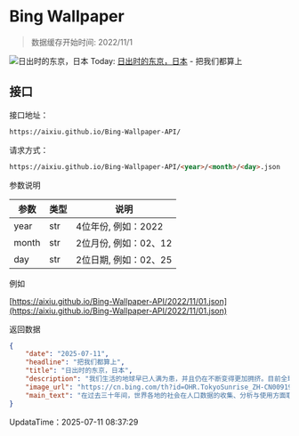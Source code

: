 # Bing Wallpaper

> 数据缓存开始时间: 2022/11/1

![日出时的东京，日本](https://cn.bing.com/th?id=OHR.TokyoSunrise_ZH-CN0091906710_1920x1080.webp)
Today: [日出时的东京，日本](https://cn.bing.com/th?id=OHR.TokyoSunrise_ZH-CN0091906710_1920x1080.webp) - 把我们都算上

## 接口

接口地址：

```html
https://aixiu.github.io/Bing-Wallpaper-API/
```

请求方式：

```html
https://aixiu.github.io/Bing-Wallpaper-API/<year>/<month>/<day>.json
```

参数说明

| 参数 | 类型 | 说明 |
| - | - | - |
| year | str | 4位年份, 例如：2022 |
| month | str | 2位月份, 例如：02、12 |
| day | str | 2位日期, 例如：02、25 |

例如

[https://aixiu.github.io/Bing-Wallpaper-API/2022/11/01.json](https://aixiu.github.io/Bing-Wallpaper-API/2022/11/01.json)

返回数据

```json
{
    "date": "2025-07-11",
    "headline": "把我们都算上",
    "title": "日出时的东京，日本",
    "description": "我们生活的地球早已人满为患，并且仍在不断变得更加拥挤。目前全球人口已达82亿，且呈持续增长之势。世界人口日旨在引发人们对人口增长如何影响城市发展、粮食供给与未来前景的思考。该纪念日设立于1989年，聚焦于不受控的人口增长对可持续性带来的影响，其灵感源自1987年全球人口首次突破50亿的“50亿人口日”。随着城市不断扩张，绿地面积减少，农业也在有限的土地和水资源中展开竞争。然而前路并非无解：通过教育投资、改善医疗可及性，以及建设更智慧的城市，人口增长与可持续发展之间可以实现平衡。",
    "image_url": "https://cn.bing.com/th?id=OHR.TokyoSunrise_ZH-CN0091906710_1920x1080.webp",
    "main_text": "在过去三十年间，世界各地的社会在人口数据的收集、分析与使用方面取得了显著进步。如今的人口数据可以按年龄、族裔、性别及其他因素进行细致划分，更加准确地反映出我们社会的多样性。"
}
```

UpdataTime：2025-07-11 08:37:29
